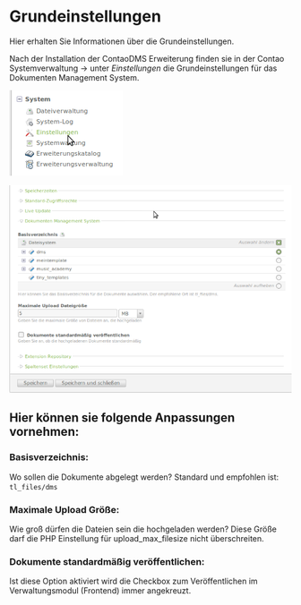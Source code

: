 # Grundeinstellungen

Hier erhalten Sie Informationen über die Grundeinstellungen.

Nach der Installation der ContaoDMS Erweiterung finden sie in der Contao Systemverwaltung → unter *Einstellungen* die Grundeinstellungen für das Dokumenten  Management System.

![Screenshot globale Contao Einstellungen](/manual/de/admin/settings/screenshot_global_contao_settings.png)

![Screenshot Bereich globale DMS Einstellungen](/manual/de/admin/settings/screenshot_global_dms_settings.png)


## Hier können sie folgende Anpassungen vornehmen:

### Basisverzeichnis: 
Wo sollen die Dokumente abgelegt werden? Standard und empfohlen ist: `tl_files/dms`

### Maximale Upload Größe: 
Wie groß dürfen die Dateien sein die hochgeladen werden? 
Diese Größe darf die PHP Einstellung für upload_max_filesize nicht überschreiten.

### Dokumente standardmäßig veröffentlichen:
Ist diese Option aktiviert wird die Checkbox zum Veröffentlichen im Verwaltungsmodul (Frontend) immer angekreuzt.